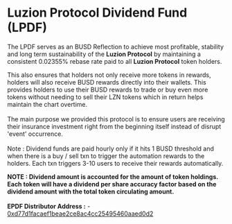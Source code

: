 # Luzion Protocol Dividend Fund (LPDF)

The LPDF serves as an BUSD Reflection to achieve most profitable, stability and long term sustainability of the **Luzion Protocol** by maintaining a consistent 0.02355% rebase rate paid to all **Luzion Protocol** token holders.

This also ensures that holders not only receive more tokens in rewards, holders will also receive BUSD rewards directly into their wallets. This provides holders to use their BUSD rewards to trade or buy even more tokens without needing to sell their LZN tokens which in return helps maintain the chart overtime.\
\
The main purpose we provided this protocol is to ensure users are receiving their insurance investment right from the beginning itself instead of disrupt 'event' occurrence.\
\
Note : Dividend funds are paid hourly only if it hits 1 BUSD threshold and when there is a buy / sell txn to trigger the automation rewards to the holders. Each txn triggers 3-10 users to receive their rewards automatically.

**NOTE : Dividend amount is accounted for the amount of token holdings. Each token will have a dividend per share accuracy factor based on the dividend amount with the total token circulating amount.**\
\
**EPDF Distributor Address :** - [0xd77d1facaef1beae2ce8ac4cc25495460aaed0d2](https://bscscan.com/address/0xd77d1facaef1beae2ce8ac4cc25495460aaed0d2)

